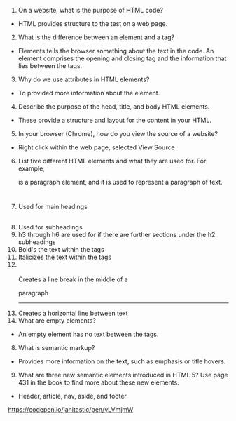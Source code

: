 1. On a website, what is the purpose of HTML code?
  * HTML provides structure to the test on a web page.
2. What is the difference between an element and a tag?
  * Elements tells the browser something about the text in the code. An element comprises the opening and closing tag and the information that lies between the tags.
3. Why do we use attributes in HTML elements?
  * To provided more information about the element.
4. Describe the purpose of the head, title, and body HTML elements.
  * These provide a structure and layout for the content in your HTML.
5. In your browser (Chrome), how do you view the source of a website?
  * Right click within the web page, selected View Source
6. List five different HTML elements and what they are used for. For example, <p></p> is a paragraph element, and it is used to represent a paragraph of text.
  1. <h1></h1> Used for main headings
  2. <h2></h2> Used for subheadings
  3. h3 through h6 are used for if there are further sections under the h2 subheadings
  4. <b></b> Bold's the text within the tags
  5. <i></i> Italicizes the text within the tags
  6. <br></br> Creates a line break in the middle of a <p></p> paragraph
  7. <hr></hr> Creates a horizontal line between text
7. What are empty elements?
  * An empty element has no text between the tags.
8. What is semantic markup?
  * Provides more information on the text, such as emphasis or title hovers.
9. What are three new semantic elements introduced in HTML 5? Use page 431 in the book to find more about these new elements.
  * Header, article, nav, aside, and footer.

  https://codepen.io/janitastic/pen/yLVmjmW

